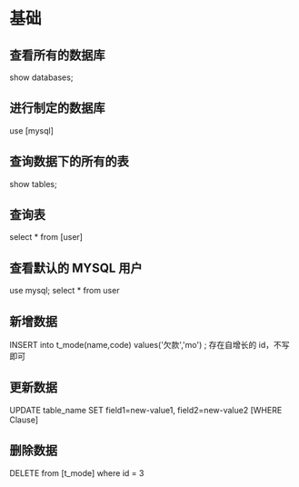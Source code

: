 <!--
 * @Description: In User Settings Edit
 * @Author: your name
 * @Date: 2019-08-22 16:38:32
 * @LastEditTime: 2019-08-22 17:50:47
 * @LastEditors: Please set LastEditors
 -->

# 基础

## 查看所有的数据库

show databases;

## 进行制定的数据库

use [mysql]

## 查询数据下的所有的表

show tables;

## 查询表

select \* from [user]

## 查看默认的 MYSQL 用户

use mysql;
select \* from user

## 新增数据

INSERT into t_mode(name,code) values('欠款','mo') ; 存在自增长的 id，不写即可

## 更新数据

UPDATE table_name SET field1=new-value1, field2=new-value2 [WHERE Clause]

## 删除数据

DELETE from [t_mode] where id = 3
